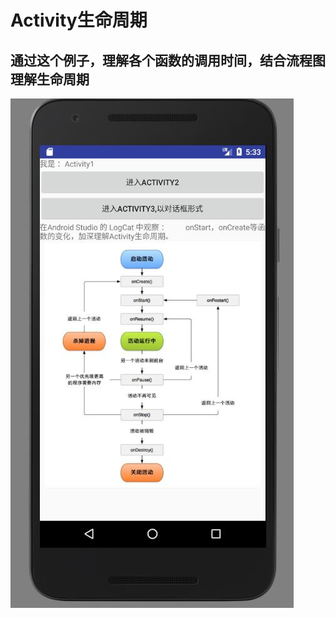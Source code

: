 # Activity生命周期
## 通过这个例子，理解各个函数的调用时间，结合流程图理解生命周期
![](https://github.com/HBU/AndroidDemo/blob/master/chapter04/ActivityLifeDemo/效果图.jpg)
